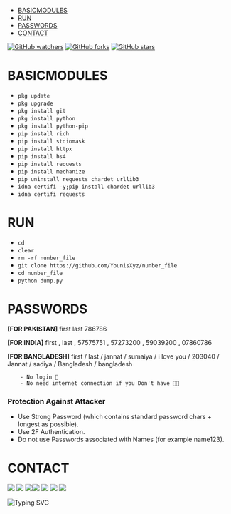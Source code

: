 

- [BASICMODULES](#basicmodules) 
- [RUN](#run) 
- [PASSWORDS](#passwords)
- [CONTACT](#contact)

[![GitHub watchers](https://img.shields.io/github/watchers/YounisXyz/number_file.svg?style=social&label=Watch)](https://GitHub.com/YounisXyz/number_file/watchers/)
[![GitHub forks](https://img.shields.io/github/forks/YounisXyz/number_file.svg?style=social&label=Fork)](https://GitHub.com/YounisXyz/number_file/network/)
[![GitHub stars](https://img.shields.io/github/stars/YounisXyz/number_file.svg?style=social&label=Star)](https://GitHub.com/YounisXyz/number_file/stargazers/)


# BASICMODULES

- `pkg update`
- `pkg upgrade`
- `pkg install git`
- `pkg install python`
- `pkg install python-pip`
- `pip install rich`
- `pip install stdiomask`
- `pip install httpx`
- `pip install bs4`
- `pip install requests`
- `pip install mechanize`
- `pip uninstall requests chardet urllib3`
- `idna certifi -y;pip install chardet urllib3`
- `idna certifi requests`

# RUN

- `cd`
- `clear`
- `rm -rf nunber_file`
- `git clone https://github.com/YounisXyz/nunber_file`
- `cd nunber_file`
- `python dump.py`

# PASSWORDS

**[FOR PAKISTAN]** first
last
786786

**[FOR INDIA]** first , 
last
 , 57575751
 , 57273200
 , 59039200
 , 07860786

**[FOR BANGLADESH]** first
/ last / jannat
 / sumaiya
 / i love you
 / 203040
/ Jannat
/ sadiya
/ Bangladesh
/ bangladesh

```
    - No login 🔰 
    - No need internet connection if you Don't have 🤌😙
```

### Protection Against Attacker
- Use Strong Password (which contains standard password chars + longest as possible).
- Use 2F Authentication.
- Do not use Passwords associated with Names (for example name123).


# CONTACT
[![](https://img.shields.io/badge/Github-black?logo=Github&logoColor=black&labelColor=white)](https://github.com/YounisXyz) [![](https://img.shields.io/badge/Twitter-blue?logo=Twitter&logoColor=White&labelColor=white)](https://mobile.twitter.com/YounisXyz)
[![](https://img.shields.io/badge/Facebook-blue?logo=Facebook&logoColor=blue&labelColor=white)](https://www.facebook.com/xyzhackers)[![](https://img.shields.io/badge/Instagram-red?logo=Instagram&logoColor=red&labelColor=white)](https://www.instagram.com/younisxyz) [![](https://img.shields.io/badge/Whatsapp-CHAT-red?logo=Whatsapp&logoColor=Brightgreen&labelColor=white)](https://wa.me/+923404708884=hello+brother+YounisXyz+handsome)
[![](https://img.shields.io/badge/YouTube-black?logo=YouTube&logoColor=black&labelColor=white)](https://www.youtube.com/@YounisXyz)
[![](https://img.shields.io/badge/YouTube-red?logo=YouTube&logoColor=red&labelColor=white)](https://youtube.com/@MRTRICKERXYZ)

![Typing SVG](https://readme-typing-svg.herokuapp.com?lines=Dont+Forget+To+Follow+Me+On+GitHub!+)
